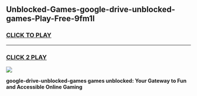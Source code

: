 
## Unblocked-Games-google-drive-unblocked-games-Play-Free-9fm1l
<h3>
<a href="https://premium76.site?title=google-drive-unblocked-games&ref=10A">CLICK TO PLAY</a></h3>
<hr>

<h3>
<a href="https://premium76.site?title=google-drive-unblocked-games&ref=10A">CLICK 2 PLAY</a>
  
</h3>

<a href="https://premium76.site?title=google-drive-unblocked-games&ref=10A"><img src="https://clearcache.store/games.png"></a>


**google-drive-unblocked-games games unblocked: Your Gateway to Fun and Accessible Online Gaming**
